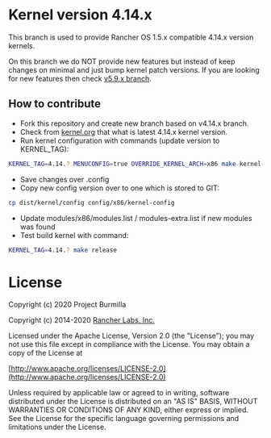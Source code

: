 # Kernel version 4.14.x
This branch is used to provide Rancher OS 1.5.x compatible 4.14.x version kernels.

On this branch we do NOT provide new features but instead of keep changes on minimal and just bump kernel patch versions.
If you are looking for new features then check [v5.9.x branch](https://github.com/burmilla/os-kernel/tree/v5.9.x).

## How to contribute
- Fork this repository and create new branch based on v4.14.x branch.
- Check from [kernel.org](https://www.kernel.org/) that what is latest 4.14.x kernel version.
- Run kernel configuration with commands (update version to KERNEL_TAG):
```bash
KERNEL_TAG=4.14.? MENUCONFIG=true OVERRIDE_KERNEL_ARCH=x86 make kernel-config
```
- Save changes over .config
- Copy new config version over to one which is stored to GIT:
```bash
cp dist/kernel/config config/x86/kernel-config
```
- Update modules/x86/modules.list / modules-extra.list if new modules was found
- Test build kernel with command:
```bash
KERNEL_TAG=4.14.? make release
```

# License
Copyright (c) 2020 Project Burmilla

Copyright (c) 2014-2020 [Rancher Labs, Inc.](http://rancher.com)

Licensed under the Apache License, Version 2.0 (the "License");
you may not use this file except in compliance with the License.
You may obtain a copy of the License at

[http://www.apache.org/licenses/LICENSE-2.0](http://www.apache.org/licenses/LICENSE-2.0)

Unless required by applicable law or agreed to in writing, software
distributed under the License is distributed on an "AS IS" BASIS,
WITHOUT WARRANTIES OR CONDITIONS OF ANY KIND, either express or implied.
See the License for the specific language governing permissions and
limitations under the License.
